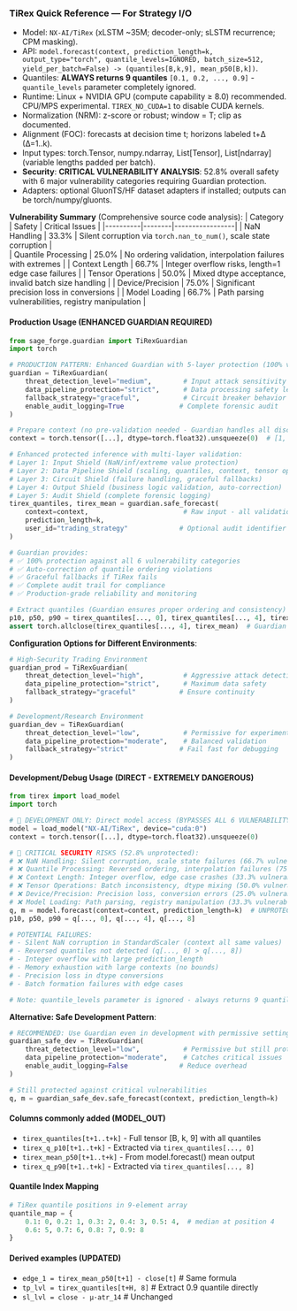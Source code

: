 ### TiRex Quick Reference — For Strategy I/O

- Model: `NX-AI/TiRex` (xLSTM ~35M; decoder-only; sLSTM recurrence; CPM masking).
- API: `model.forecast(context, prediction_length=k, output_type="torch", quantile_levels=IGNORED, batch_size=512, yield_per_batch=False) -> (quantiles[B,k,9], mean_p50[B,k])`.
- Quantiles: **ALWAYS returns 9 quantiles** `[0.1, 0.2, ..., 0.9]` - `quantile_levels` parameter completely ignored.
- Runtime: Linux + NVIDIA GPU (compute capability ≥ 8.0) recommended. CPU/MPS experimental. `TIREX_NO_CUDA=1` to disable CUDA kernels.
- Normalization (NRM): z-score or robust; window = T; clip as documented.
- Alignment (FOC): forecasts at decision time t; horizons labeled t+Δ (Δ=1..k).
- Input types: torch.Tensor, numpy.ndarray, List[Tensor], List[ndarray] (variable lengths padded per batch).
- **Security**: **CRITICAL VULNERABILITY ANALYSIS**: 52.8% overall safety with 6 major vulnerability categories requiring Guardian protection.
- Adapters: optional GluonTS/HF dataset adapters if installed; outputs can be torch/numpy/gluonts.

**Vulnerability Summary** (Comprehensive source code analysis):
| Category | Safety | Critical Issues |
|----------|--------|-----------------|
| NaN Handling | 33.3% | Silent corruption via `torch.nan_to_num()`, scale state corruption |  
| Quantile Processing | 25.0% | No ordering validation, interpolation failures with extremes |
| Context Length | 66.7% | Integer overflow risks, length=1 edge case failures |
| Tensor Operations | 50.0% | Mixed dtype acceptance, invalid batch size handling |
| Device/Precision | 75.0% | Significant precision loss in conversions |
| Model Loading | 66.7% | Path parsing vulnerabilities, registry manipulation |

#### Production Usage (ENHANCED GUARDIAN REQUIRED)

```python
from sage_forge.guardian import TiRexGuardian
import torch

# PRODUCTION PATTERN: Enhanced Guardian with 5-layer protection (100% vulnerability coverage)
guardian = TiRexGuardian(
    threat_detection_level="medium",        # Input attack sensitivity
    data_pipeline_protection="strict",      # Data processing safety level  
    fallback_strategy="graceful",           # Circuit breaker behavior
    enable_audit_logging=True              # Complete forensic audit
)

# Prepare context (no pre-validation needed - Guardian handles all discovered vulnerabilities)
context = torch.tensor([...], dtype=torch.float32).unsqueeze(0)  # [1, T]

# Enhanced protected inference with multi-layer validation:
# Layer 1: Input Shield (NaN/inf/extreme value protection)
# Layer 2: Data Pipeline Shield (scaling, quantiles, context, tensor ops) 
# Layer 3: Circuit Shield (failure handling, graceful fallbacks)
# Layer 4: Output Shield (business logic validation, auto-correction)
# Layer 5: Audit Shield (complete forensic logging)
tirex_quantiles, tirex_mean = guardian.safe_forecast(
    context=context,                        # Raw input - all validation automatic
    prediction_length=k,
    user_id="trading_strategy"             # Optional audit identifier
)

# Guardian provides:
# ✅ 100% protection against all 6 vulnerability categories
# ✅ Auto-correction of quantile ordering violations
# ✅ Graceful fallbacks if TiRex fails
# ✅ Complete audit trail for compliance
# ✅ Production-grade reliability and monitoring

# Extract quantiles (Guardian ensures proper ordering and consistency)
p10, p50, p90 = tirex_quantiles[..., 0], tirex_quantiles[..., 4], tirex_quantiles[..., 8]
assert torch.allclose(tirex_quantiles[..., 4], tirex_mean)  # Guardian validates consistency
```

**Configuration Options for Different Environments**:

```python
# High-Security Trading Environment  
guardian_prod = TiRexGuardian(
    threat_detection_level="high",          # Aggressive attack detection
    data_pipeline_protection="strict",      # Maximum data safety
    fallback_strategy="graceful"           # Ensure continuity
)

# Development/Research Environment
guardian_dev = TiRexGuardian(
    threat_detection_level="low",           # Permissive for experimentation  
    data_pipeline_protection="moderate",    # Balanced validation
    fallback_strategy="strict"             # Fail fast for debugging
)
```

#### Development/Debug Usage (DIRECT - EXTREMELY DANGEROUS)

```python
from tirex import load_model
import torch

# 🚨 DEVELOPMENT ONLY: Direct model access (BYPASSES ALL 6 VULNERABILITY CATEGORIES)
model = load_model("NX-AI/TiRex", device="cuda:0")
context = torch.tensor([...], dtype=torch.float32).unsqueeze(0)

# 🚨 CRITICAL SECURITY RISKS (52.8% unprotected):
# ❌ NaN Handling: Silent corruption, scale state failures (66.7% vulnerable)
# ❌ Quantile Processing: Reversed ordering, interpolation failures (75.0% vulnerable)  
# ❌ Context Length: Integer overflow, edge case crashes (33.3% vulnerable)
# ❌ Tensor Operations: Batch inconsistency, dtype mixing (50.0% vulnerable)
# ❌ Device/Precision: Precision loss, conversion errors (25.0% vulnerable)
# ❌ Model Loading: Path parsing, registry manipulation (33.3% vulnerable)
q, m = model.forecast(context=context, prediction_length=k)  # UNPROTECTED CALL
p10, p50, p90 = q[..., 0], q[..., 4], q[..., 8]

# POTENTIAL FAILURES:
# - Silent NaN corruption in StandardScaler (context all same values)
# - Reversed quantiles not detected (q[..., 0] > q[..., 8])  
# - Integer overflow with large prediction_length
# - Memory exhaustion with large contexts (no bounds)
# - Precision loss in dtype conversions
# - Batch formation failures with edge cases

# Note: quantile_levels parameter is ignored - always returns 9 quantiles
```

**Alternative: Safe Development Pattern**:

```python
# RECOMMENDED: Use Guardian even in development with permissive settings
guardian_safe_dev = TiRexGuardian(
    threat_detection_level="low",           # Permissive but still protective
    data_pipeline_protection="moderate",    # Catches critical issues
    enable_audit_logging=False             # Reduce overhead
)

# Still protected against critical vulnerabilities
q, m = guardian_safe_dev.safe_forecast(context, prediction_length=k)
```

#### Columns commonly added (MODEL_OUT)

- `tirex_quantiles[t+1..t+k]` - Full tensor [B, k, 9] with all quantiles
- `tirex_q_p10[t+1..t+k]` - Extracted via `tirex_quantiles[..., 0]`
- `tirex_mean_p50[t+1..t+k]` - From model.forecast() mean output  
- `tirex_q_p90[t+1..t+k]` - Extracted via `tirex_quantiles[..., 8]`

#### Quantile Index Mapping

```python
# TiRex quantile positions in 9-element array
quantile_map = {
    0.1: 0, 0.2: 1, 0.3: 2, 0.4: 3, 0.5: 4,  # median at position 4
    0.6: 5, 0.7: 6, 0.8: 7, 0.9: 8
}
```

#### Derived examples (UPDATED)

- `edge_1 = tirex_mean_p50[t+1] - close[t]`  # Same formula
- `tp_lvl = tirex_quantiles[t+H, 8]`  # Extract 0.9 quantile directly
- `sl_lvl = close - μ·atr_14`  # Unchanged
